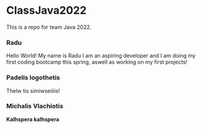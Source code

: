 # ClassJava2022
 This is a repo for team Java 2022.

### Radu
Hello World! My name is Radu I am an aspiring developer and I am doing my first coding bootcamp this spring, aswell as working on my first projects! 

 ### Padelis logothetis
 Thelw tis simiwseiiiis!

###  Michalis Vlachiotis
**Kalhspera kalhspera**

